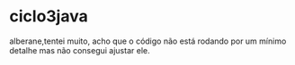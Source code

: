 # ciclo3java
alberane,tentei muito, acho que o código não está rodando por um mínimo detalhe mas não consegui ajustar ele.
